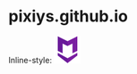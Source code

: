 # pixiys.github.io
Inline-style: 
![alt text](https://github.com/adam-p/markdown-here/raw/master/src/common/images/icon48.png "Logo Title Text 1")
